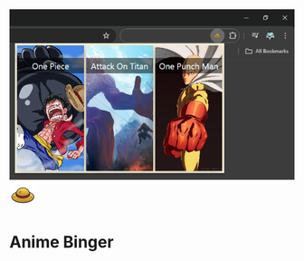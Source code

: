 <img src="./src/images/ReadmeCover.png"/>

<img src="./public/icons/headIcon48.png" style="display: inline;"/>

# Anime Binger
